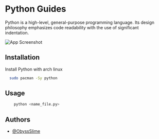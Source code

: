 # Python Guides

Python is a high-level, general-purpose programming language. Its design philosophy emphasizes code readability with the use of significant indentation.

![App Screenshot](https://github.com/ObyssSlime/github-image/blob/main/2022-12-16_19-39.png?raw=true)

## Installation

Install Python with arch linux

```bash
  sudo pacman -Sy python
```

## Usage

```python
    python <name_file.py>
```

## Authors

- [@ObyssSlime](https://www.github.com/ObyssSlime)

